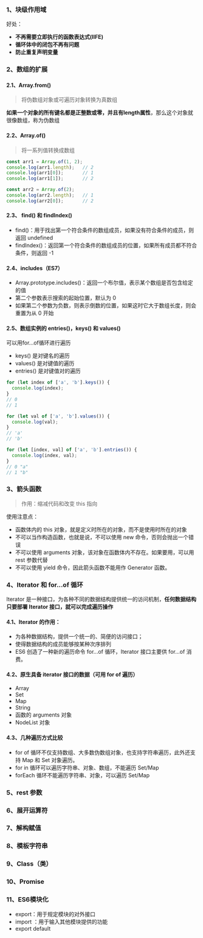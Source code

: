### 1、块级作用域

好处：

- **不再需要立即执行的函数表达式(IIFE)**
- **循环体中的闭包不再有问题**
- **防止重复声明变量**

### 2、数组的扩展

#### 2.1、Array.from() 

> 将伪数组对象或可遍历对象转换为真数组

**如果一个对象的所有键名都是正整数或零，并且有length属性**，那么这个对象就很像数组，称为伪数组

#### 2.2、Array.of()

> 将一系列值转换成数组

```js
const arr1 = Array.of(1, 2);
console.log(arr1.length); 	// 2
console.log(arr1[0]); 		// 1
console.log(arr1[1]); 		// 2

const arr2 = Array.of(2);
console.log(arr2.length);   // 1
console.log(arr2[0]); 		// 2
```

#### 2.3、 find() 和 findIndex()

- find()：用于找出第一个符合条件的数组成员，如果没有符合条件的成员，则返回 undefined
- findIndex()：返回第一个符合条件的数组成员的位置，如果所有成员都不符合条件，则返回 -1

#### 2.4、includes（ES7）

- Array.prototype.includes()：返回一个布尔值，表示某个数组是否包含给定的值
- 第二个参数表示搜索的起始位置，默认为 0
- 如果第二个参数为负数，则表示倒数的位置，如果这时它大于数组长度，则会重置为从 0 开始

#### 2.5、数组实例的 entries()，keys() 和 values()

可以用for...of循环进行遍历

- keys() 是对键名的遍历
- values() 是对键值的遍历
- entries() 是对键值对的遍历

```js
for (let index of ['a', 'b'].keys()) {
  console.log(index);
}
// 0
// 1

for (let val of ['a', 'b'].values()) {
  console.log(val);
}
// 'a'
// 'b'

for (let [index, val] of ['a', 'b'].entries()) {
  console.log(index, val);
}
// 0 "a"
// 1 "b"
```

### 3、箭头函数

> 作用：缩减代码和改变 this 指向

使用注意点：

- 函数体内的 this 对象，就是定义时所在的对象，而不是使用时所在的对象
- 不可以当作构造函数，也就是说，不可以使用 new 命令，否则会抛出一个错误
- 不可以使用 arguments 对象，该对象在函数体内不存在。如果要用，可以用 rest 参数代替
- 不可以使用 yield 命令，因此箭头函数不能用作 Generator 函数。

### 4、Iterator 和 for...of 循环

Iterator 是一种接口，为各种不同的数据结构提供统一的访问机制，**任何数据结构只要部署 Iterator 接口，就可以完成遍历操作**

#### 4.1、Iterator 的作用：

- 为各种数据结构，提供一个统一的、简便的访问接口；
- 使得数据结构的成员能够按某种次序排列
- ES6 创造了一种新的遍历命令 for...of 循环，Iterator 接口主要供 for...of 消费。

#### 4.2、原生具备 iterator 接口的数据（可用 for of 遍历）

- Array
- Set
- Map
- String
- 函数的 arguments 对象
- NodeList 对象

#### 4.3、几种遍历方式比较

- for of 循环不仅支持数组、大多数伪数组对象，也支持字符串遍历，此外还支持 Map 和 Set 对象遍历。
- for in 循环可以遍历字符串、对象、数组，不能遍历 Set/Map
- forEach 循环不能遍历字符串、对象，可以遍历 Set/Map

### 5、rest 参数

### 6、展开运算符

### 7、解构赋值

### 8、模板字符串

### 9、Class（类）

### 10、Promise

### 11、ES6模块化

- export：用于规定模块的对外接口
- import ：用于输入其他模块提供的功能
- export default